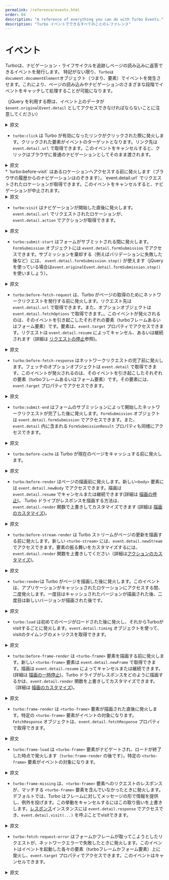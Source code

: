```yaml
---
permalink: /reference/events.html
order: 04
description: "A reference of everything you can do with Turbo Events."
description: "Turbo イベントでできるすべてのことのレファレンス"
---
```


# イベント

Turboは、ナビゲーション・ライフサイクルを追跡しページの読み込みに返答できるイベントを発行します。
特記がない限り、`Turboはdocument.documentElement`オブジェクト（つまり、<html>要素）でイベントを発生させます。これにより、ページの読み込みやナビゲーションのさまざまな段階でイベントをキャッチして処理することが可能になります。

（jQuery を利用する際は、イベント上のデータが `$event.originalEvent.detail` としてアクセスできなければならないことに注意してください）


<details>
    <summary>原文</summary>
# Events

Turbo emits events that allow you to track the navigation lifecycle and respond to page loading. Except where noted, Turbo fires events on the `document.documentElement` object (i.e., the `<html>` element).

(Note that when using jQuery, the data on the event must be accessed as `$event.originalEvent.detail`.)
</details>

* `turbo:click` は Turbo が有効になったリンクがクリックされた際に発火します。クリックされた要素がイベントのターゲットとなります。リンク先は `event.detail.url` で取得できます。このイベントをキャンセルすると、クリックはブラウザに普通のナビゲーションとしてそのまま渡されます。

<details>
    <summary>原文</summary>
* `turbo:click` fires when you click a Turbo-enabled link. The clicked element is the event target. Access the requested location with `event.detail.url`. Cancel this event to let the click fall through to the browser as normal navigation.

</details>
* `turbo:before-visit` はあるロケーションへアクセスする前に発火します（ブラウザの履歴からのナビゲーションはのぞきます）。`event.detail.url` でリクエストされたロケーションが取得できます。このイベントをキャンセルすると、ナビゲーションが中止されます。

<details>
    <summary>原文</summary>

* `turbo:before-visit` fires before visiting a location, except when navigating by history. Access the requested location with `event.detail.url`. Cancel this event to prevent navigation.

</details>


* `turbo:visit` はナビゲーションが開始した直後に発火します。`event.detail.url` でリクエストされたロケーションが、 `event.detail.action` でアクションが取得できます。

<details>
    <summary>原文</summary>

* `turbo:visit` fires immediately after a visit starts. Access the requested location with `event.detail.url` and action with `event.detail.action`.

</details>

* `turbo:submit-start` はフォームがサブミットされる間に発火します。`FormSubmission` オブジェクトには `event.detail.formSubmission` でアクセスできます。サブミッションを棄却する（例えばバリデーションに失敗した後など）には、 `event.detail.formSubmission.stop()` が使えます（jQueryを使っている場合は`event.originalEvent.detail.formSubmission.stop()` を使いましょう）。

<details>
    <summary>原文</summary>
* `turbo:submit-start` fires during a form submission. Access the `FormSubmission` object with `event.detail.formSubmission`. Abort form submission (e.g. after validation failure) with `event.detail.formSubmission.stop()`. (use `event.originalEvent.detail.formSubmission.stop()` if you're using jQuery).

</details>

* `turbo:before-fetch-request` は、Turbo がページの取得のためにネットワークリクエストを発行する前に発火します。リクエスト先は `event.detail.url` で取得できます。また、オプションオブジェクトは `event.detail.fetchOptions` で取得できます。。このイベントが発火されるのは、そのイベントを引き起こしたそれぞれの要素（turboフレームあるいはフォーム要素）です。要素は、`event.target` プロパティでアクセスできます。リクエストは `event.detail.resume` によってキャンセル、あるいは継続されます（詳細は [リクエストの停止](/handbook/drive#リクエストの停止)参照)。


<details>
    <summary>原文</summary>
* `turbo:before-fetch-request` fires before Turbo issues a network request to fetch the page. Access the requested location with `event.detail.url` and the fetch options object with `event.detail.fetchOptions`. This event fires on the respective element (turbo-frame or form element) which triggers it and can be accessed with `event.target` property. Request can be canceled and continued with `event.detail.resume` (see [Pausing Requests](/handbook/drive#pausing-requests)).

</details>

* `turbo:before-fetch-response`  はネットワークリクエストの完了前に発火します。フェッチのオプションオブジェクトは `event.detail` で取得できます。このイベントが発火されるのは、そのイベントを引き起こしたそれぞれの要素（turboフレームあるいはフォーム要素）です。その要素には、`event.target` プロパティでアクセスできます。


<details>
    <summary>原文</summary>

* `turbo:before-fetch-response` fires after the network request completes. Access the fetch options object with `event.detail`. This event fires on the respective element (turbo-frame or form element) which triggers it and can be accessed with `event.target` property.

</details>

* `turbo:submit-end` はフォームのサブミッションによって開始したネットワークリクエストが完了した後に発火します。`FormSubmission` オブジェクトは `event.detail.formSubmission` でアクセスできます。また、 `event.detail` 内に含まれる `FormSubmissionResult` プロパティも同様にアクセスできます。


<details>
    <summary>原文</summary>

* `turbo:submit-end` fires after the form submission-initiated network request completes. Access the `FormSubmission` object with `event.detail.formSubmission` along with `FormSubmissionResult` properties included within `event.detail`.

</details>


* `turbo:before-cache`  は Turbo が現在のページをキャッシュする前に発火します。

<details>
    <summary>原文</summary>
* `turbo:before-cache` fires before Turbo saves the current page to cache.
</details>

* `turbo:before-render` はページの描画前に発火します。新しい`<body>` 要素には  `event.detail.newBody` でアクセスできます。描画は `event.detail.resume` でキャンセルまたは継続できます(詳細は [描画の停止](/handbook/drive#pausing-rendering))。
 Turbo ドライブがレスポンスを描画する方法は、`event.detail.render` 関数で上書きしてカスタマイズできます (詳細は [描画のカスタマイズ](/handbook/drive#custom-rendering))。

<details>
    <summary>原文</summary>
* `turbo:before-render` fires before rendering the page. Access the new `<body>` element with `event.detail.newBody`. Rendering can be canceled and continued with `event.detail.resume` (see [Pausing Rendering](/handbook/drive#pausing-rendering)). Customize how Turbo Drive renders the response by overriding the `event.detail.render` function (see [Custom Rendering](/handbook/drive#custom-rendering)).

</details>

* `turbo:before-stream-render` は Turbo ストリームがページの更新を描画する前に発火します。新しい `<turbo-stream>` には、`event.detail.newStream` でアクセスできます。要素の振る舞いをカスタマイズするには、`event.detail.render` 関数を上書きしてください（詳細は[アクションのカスタマイズ](/handbook/streams#custom-actions))。


<details>
    <summary>原文</summary>
* `turbo:before-stream-render` fires before rendering a Turbo Stream page update. Access the new `<turbo-stream>` element with `event.detail.newStream`. Customize the element's behavior by overriding the `event.detail.render` function (see [Custom Actions](/handbook/streams#custom-actions)).

</details>

* `turbo:render`は Turbo がページを描画した後に発火します。このイベントは、アプリケーションがキャッシュされたロケーションにアクセスする間、二度発火します。一度目はキャッシュされたバージョンが描画された後、二度目は新しいバージョンが描画された後です。

<details>
    <summary>原文</summary>

* `turbo:render` fires after Turbo renders the page. This event fires twice during an application visit to a cached location: once after rendering the cached version, and again after rendering the fresh version.

</details>

* `turbo:load` は初めてのページがロードされた後に発火し、それからTurboがvisitするごとに発火します。`event.detail.timing` オブジェクトを使って、visitのタイムングのメトリクスを取得できます。

<details>
    <summary>原文</summary>
* `turbo:load` fires once after the initial page load, and again after every Turbo visit. Access visit timing metrics with the `event.detail.timing` object.
</details>

* `turbo:before-frame-render` は `<turbo-frame>` 要素を描画する前に発火します。新しい `<turbo-frame>` 要素は `event.detail.newFrame` で取得できます。描画は `event.detail.resume` によってキャンセルまたは継続できます。(詳細は [描画の一時停止](https://turbo.hotwired.dev/handbook/frames#pausing-rendering))。Turbo ドライブがレスポンスをどのように描画するかは、`event.detail.render` 関数を上書きしてカスタマイズできます。 （詳細は [描画のカスタマイズ](https://turbo.hotwired.dev/handbook/frames#custom-rendering))。

<details>
    <summary>原文</summary>

* `turbo:before-frame-render` fires before rendering the `<turbo-frame>` element. Access the new `<turbo-frame>` element with `event.detail.newFrame`. Rendering can be canceled and continued with `event.detail.resume` (see [Pausing Rendering](/handbook/frames#pausing-rendering)). Customize how Turbo Drive renders the response by overriding the `event.detail.render` function (see [Custom Rendering](/handbook/frames#custom-rendering)).

</details>

* `turbo:frame-render` は `<turbo-frame>` 要素が描画された直後に発火します。特定の `<turbo-frame>` 要素がイベントの対象になります。 `FetchResponse` オブジェクトは、`event.detail.fetchResponse` プロパティで取得できます。

<details>
    <summary>原文</summary>

* `turbo:frame-render` fires right after a `<turbo-frame>` element renders its view. The specific `<turbo-frame>` element is the event target. Access the `FetchResponse` object with `event.detail.fetchResponse` property.

</details>


* `turbo:frame-load` は `<turbo-frame>` 要素がナビゲートされ、ロードが終了した時点で発火します（`turbo:frame-render` の後です）。特定の `<turbo-frame>` 要素がイベントの対象になります。

<details>
    <summary>原文</summary>

* `turbo:frame-load` fires when a `<turbo-frame>` element is navigated and finishes loading (fires after `turbo:frame-render`). The specific `<turbo-frame>` element is the event target.

</details>


* `turbo:frame-missing` は、`<turbo-frame>` 要素へのリクエストのレスポンスが、マッチする `<turbo-frame>` 要素を含んでいなかったときに発火します。デフォルトでは、Turbo はフレームに対してメッセージの形で情報を提供し、例外を投げます。この挙動をキャンセルするにはこの取り扱いを上書きします。[レスポンス](https://developer.mozilla.org/ja/docs/Web/API/Response)インスタンスには `event.detail.response` でアクセスでき、`event.detail.visit(...)` を呼ぶことでvisitできます。


<details>
    <summary>原文</summary>
* `turbo:frame-missing` fires when the response to a `<turbo-frame>` element request does not contain a matching `<turbo-frame>` element. By default, Turbo writes an informational message into the frame and throws an exception. Cancel this event to override this handling. You can access the [Response](https://developer.mozilla.org/en-US/docs/Web/API/Response) instance with `event.detail.response`, and perform a visit by calling `event.detail.visit(...)`.
</details>

* `turbo:fetch-request-error` はフォームかフレームが取ってこようとしたリクエストが、ネットワークエラーで失敗したときに発火します。このイベントはイベントを起動した各々の要素（turboフレームかフォーム要素）上に発火し、`event.target` プロパティでアクセスできます。このイベントはキャンセルできます。

<details>
    <summary>原文</summary>

* `turbo:fetch-request-error` fires when a form or frame fetch request fails due to network errors. This event fires on the respective element (turbo-frame or form element) which triggers it and can be accessed with `event.target` property. This event can be canceled.

</details>
